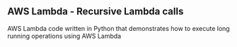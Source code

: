 ## AWS Lambda - Recursive Lambda calls

AWS Lambda code written in Python that demonstrates how to execute long running operations using AWS Lambda

